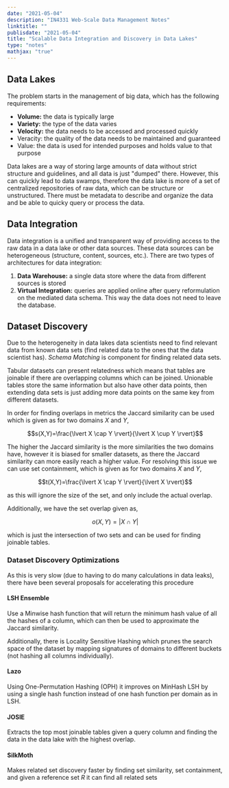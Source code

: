 ```yaml
---
date: "2021-05-04"
description: "IN4331 Web-Scale Data Management Notes"
linktitle: ""
publisdate: "2021-05-04"
title: "Scalable Data Integration and Discovery in Data Lakes"
type: "notes"
mathjax: "true"
---
```


## Data Lakes

The problem starts in the management of big data, which has the following requirements:

- **Volume:** the data is typically large
- **Variety:** the type of the data varies
- **Velocity:** the data needs to be accessed and processed quickly
- Veracity: the quality of the data needs to be maintained and guaranteed
- Value: the data is used for intended purposes and holds value to that purpose

Data lakes are a way of storing large amounts of data without strict structure and guidelines, and all data is just "dumped" there. However, this can quickly lead to data swamps, therefore the data lake is more of a set of centralized repositories of raw data, which can be structure or unstructured. There must be metadata to describe and organize the data and be able to quicky query or process the data.

## Data Integration

Data integration is a unified and transparent way of providing access to the raw data in a data lake or other data sources. These data sources can be heterogeneous (structure, content, sources, etc.). There are two types of architectures for data integration:

1. **Data Warehouse:** a single data store where the data from different sources is stored
2. **Virtual Integration:** queries are applied online after query reformulation on the mediated data schema. This way the data does not need to leave the database.

## Dataset Discovery

Due to the heterogeneity in data lakes data scientists need to find relevant data from known data sets (find related data to the ones that the data scientist has). _Schema Matching_ is component for finding related data sets.

Tabular datasets can present relatedness which means that tables are joinable if there are overlapping columns which can be joined. Unionable tables store the same information but also have other data points, then extending data sets is just adding more data points on the same key from different datasets.

In order for finding overlaps in metrics the Jaccard similarity can be used which is given as for two domains $X$ and $Y$,

$$s(X,Y)=\frac{\lvert X \cap Y \rvert}{\lvert X \cup Y \rvert}$$

The higher the Jaccard similarity is the more similarities the two domains have, however it is biased for smaller datasets, as there the Jaccard similarity can more easily reach a higher value.
For resolving this issue we can use set containment, which is given as for two domains $X$ and $Y$,

$$t(X,Y)=\frac{\lvert X \cap Y \rvert}{\lvert X \rvert}$$

as this will ignore the size of the set, and only include the actual overlap.

Additionally, we have the set overlap given as,

$$o(X,Y)=\lvert X \cap Y \rvert$$

which is just the intersection of two sets and can be used for finding joinable tables.

### Dataset Discovery Optimizations

As this is very slow (due to having to do many calculations in data leaks), there have been several proposals for accelerating this procedure

#### LSH Ensemble

Use a Minwise hash function that will return the minimum hash value of all the hashes of a column, which can then be used to approximate the Jaccard similarity.

Additionally, there is Locality Sensitive Hashing which prunes the search space of the dataset by mapping signatures of domains to different buckets (not hashing all columns individually).

#### Lazo

Using One-Permutation Hashing (OPH) it improves on MinHash LSH by using a single hash function instead of one hash function per domain as in LSH.

#### JOSIE

Extracts the top most joinable tables given a query column and finding the data in the data lake with the highest overlap.

#### SilkMoth

Makes related set discovery faster by finding set similarity, set containment, and given a reference set $R$ it can find all related sets
